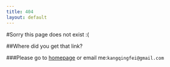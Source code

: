 ```yaml
---
title: 404
layout: default
---
```

#Sorry this page does not exist :(

##Where did you get that link?

###Please go to [homepage](/) or email me:`kangqingfei@gmail.com`
